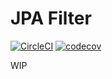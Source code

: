 # JPA Filter

[![CircleCI](https://circleci.com/gh/circleci/circleci-docs.svg?style=shield)](https://circleci.com/gh/david-vp/jpa-filter) [![codecov](https://codecov.io/gh/david-vp/jpa-filter/branch/master/graph/badge.svg?token=CSCU81AV0H)](https://codecov.io/gh/david-vp/jpa-filter)

WIP

